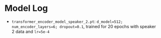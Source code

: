 # Model Log

- `transformer_encoder_model_speaker_2.pt`: `d_model=512; num_encoder_layers=6; dropout=0.1`, trained for 20 epochs with speaker 2 data and `lr=5e-4`